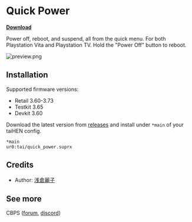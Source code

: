 # Quick Power

[**Download**](https://github.com/cuevavirus/QuickPower/releases)

Power off, reboot, and suspend, all from the quick menu. For both Playstation Vita and Playstation TV. Hold the "Power Off" button to reboot.

![preview.png](https://github.com/cuevavirus/QuickPower/raw/assets/preview.png)

## Installation

Supported firmware versions:

- Retail 3.60-3.73
- Testkit 3.65
- Devkit 3.60

Download the latest version from [releases](https://github.com/cuevavirus/QuickPower/releases) and install under `*main` of your taiHEN config.

```
*main
ur0:tai/quick_power.suprx
```

## Credits

- Author: [浅倉麗子](https://github.com/cuevavirus)

## See more

CBPS ([forum](https://forum.devchroma.nl/index.php), [discord](https://discordapp.com/invite/2ccAkg3))

